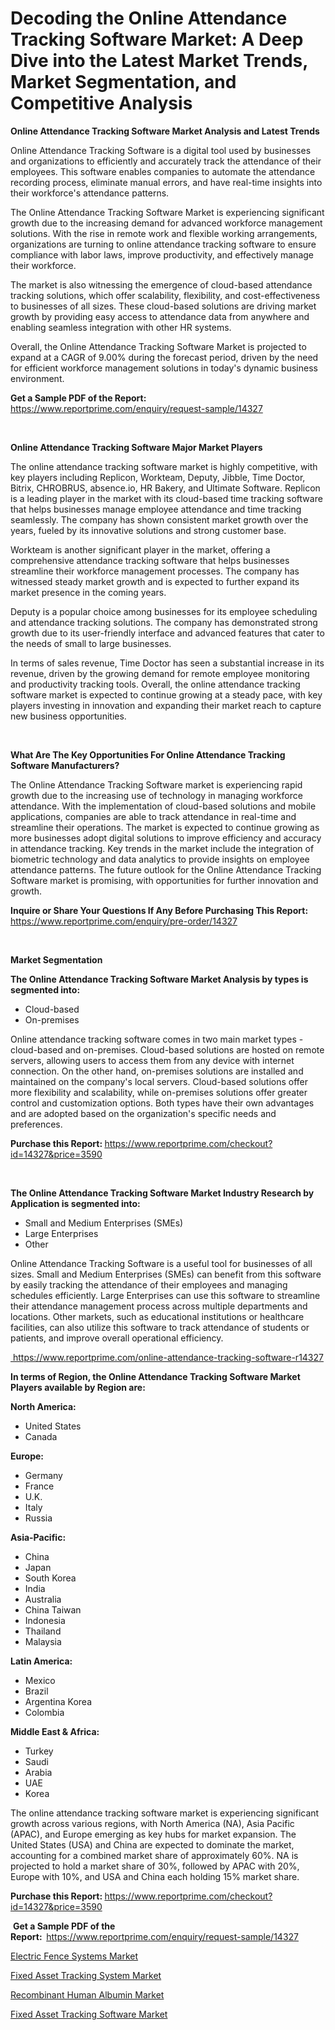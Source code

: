 <p><h1>Decoding the Online Attendance Tracking Software Market: A Deep Dive into the Latest Market Trends, Market Segmentation, and Competitive Analysis</h1></p><p><strong>Online Attendance Tracking Software Market Analysis and Latest Trends</strong></p>
<p><p>Online Attendance Tracking Software is a digital tool used by businesses and organizations to efficiently and accurately track the attendance of their employees. This software enables companies to automate the attendance recording process, eliminate manual errors, and have real-time insights into their workforce's attendance patterns.</p><p>The Online Attendance Tracking Software Market is experiencing significant growth due to the increasing demand for advanced workforce management solutions. With the rise in remote work and flexible working arrangements, organizations are turning to online attendance tracking software to ensure compliance with labor laws, improve productivity, and effectively manage their workforce.</p><p>The market is also witnessing the emergence of cloud-based attendance tracking solutions, which offer scalability, flexibility, and cost-effectiveness to businesses of all sizes. These cloud-based solutions are driving market growth by providing easy access to attendance data from anywhere and enabling seamless integration with other HR systems.</p><p>Overall, the Online Attendance Tracking Software Market is projected to expand at a CAGR of 9.00% during the forecast period, driven by the need for efficient workforce management solutions in today's dynamic business environment.</p></p>
<p><strong>Get a Sample PDF of the Report:&nbsp;</strong> <a href="https://www.reportprime.com/enquiry/request-sample/14327">https://www.reportprime.com/enquiry/request-sample/14327</a></p>
<p>&nbsp;</p>
<p><strong>Online Attendance Tracking Software Major Market Players</strong></p>
<p><p>The online attendance tracking software market is highly competitive, with key players including Replicon, Workteam, Deputy, Jibble, Time Doctor, Bitrix, CHROBRUS, absence.io, HR Bakery, and Ultimate Software. Replicon is a leading player in the market with its cloud-based time tracking software that helps businesses manage employee attendance and time tracking seamlessly. The company has shown consistent market growth over the years, fueled by its innovative solutions and strong customer base.</p><p>Workteam is another significant player in the market, offering a comprehensive attendance tracking software that helps businesses streamline their workforce management processes. The company has witnessed steady market growth and is expected to further expand its market presence in the coming years.</p><p>Deputy is a popular choice among businesses for its employee scheduling and attendance tracking solutions. The company has demonstrated strong growth due to its user-friendly interface and advanced features that cater to the needs of small to large businesses.</p><p>In terms of sales revenue, Time Doctor has seen a substantial increase in its revenue, driven by the growing demand for remote employee monitoring and productivity tracking tools. Overall, the online attendance tracking software market is expected to continue growing at a steady pace, with key players investing in innovation and expanding their market reach to capture new business opportunities.</p></p>
<p>&nbsp;</p>
<p><strong>What Are The Key Opportunities For Online Attendance Tracking Software Manufacturers?</strong></p>
<p><p>The Online Attendance Tracking Software market is experiencing rapid growth due to the increasing use of technology in managing workforce attendance. With the implementation of cloud-based solutions and mobile applications, companies are able to track attendance in real-time and streamline their operations. The market is expected to continue growing as more businesses adopt digital solutions to improve efficiency and accuracy in attendance tracking. Key trends in the market include the integration of biometric technology and data analytics to provide insights on employee attendance patterns. The future outlook for the Online Attendance Tracking Software market is promising, with opportunities for further innovation and growth.</p></p>
<p><strong>Inquire or Share Your Questions If Any Before Purchasing This Report:</strong> <a href="https://www.reportprime.com/enquiry/pre-order/14327">https://www.reportprime.com/enquiry/pre-order/14327</a></p>
<p>&nbsp;</p>
<p><strong>Market Segmentation</strong></p>
<p><strong>The Online Attendance Tracking Software Market Analysis by types is segmented into:</strong></p>
<p><ul><li>Cloud-based</li><li>On-premises</li></ul></p>
<p><p>Online attendance tracking software comes in two main market types - cloud-based and on-premises. Cloud-based solutions are hosted on remote servers, allowing users to access them from any device with internet connection. On the other hand, on-premises solutions are installed and maintained on the company's local servers. Cloud-based solutions offer more flexibility and scalability, while on-premises solutions offer greater control and customization options. Both types have their own advantages and are adopted based on the organization's specific needs and preferences.</p></p>
<p><strong>Purchase this Report:&nbsp;</strong><a href="https://www.reportprime.com/checkout?id=14327&price=3590">https://www.reportprime.com/checkout?id=14327&price=3590</a></p>
<p>&nbsp;</p>
<p><strong>The Online Attendance Tracking Software Market Industry Research by Application is segmented into:</strong></p>
<p><ul><li>Small and Medium Enterprises (SMEs)</li><li>Large Enterprises</li><li>Other</li></ul></p>
<p><p>Online Attendance Tracking Software is a useful tool for businesses of all sizes. Small and Medium Enterprises (SMEs) can benefit from this software by easily tracking the attendance of their employees and managing schedules efficiently. Large Enterprises can use this software to streamline their attendance management process across multiple departments and locations. Other markets, such as educational institutions or healthcare facilities, can also utilize this software to track attendance of students or patients, and improve overall operational efficiency.</p></p>
<p><a href="https://www.reportprime.com/online-attendance-tracking-software-r14327">&nbsp;https://www.reportprime.com/online-attendance-tracking-software-r14327</a></p>
<p><strong>In terms of Region, the Online Attendance Tracking Software Market Players available by Region are:</strong></p>
<p>
    <p> <strong> North America: </strong>
        <ul>
            <li>United States</li>
            <li>Canada</li>
        </ul>
        </p> 
    <p> <strong> Europe: </strong>
        <ul>
            <li>Germany</li>
            <li>France</li>
            <li>U.K.</li>
            <li>Italy</li>
            <li>Russia</li>
        </ul>
        </p> 
    <p> <strong> Asia-Pacific: </strong>
        <ul>
            <li>China</li>
            <li>Japan</li>
            <li>South Korea</li>
            <li>India</li>
            <li>Australia</li>
            <li>China Taiwan</li>
            <li>Indonesia</li>
            <li>Thailand</li>
            <li>Malaysia</li>
        </ul>
        </p> 
    <p> <strong> Latin America: </strong>
        <ul>
            <li>Mexico</li>
            <li>Brazil</li>
            <li>Argentina Korea</li>
            <li>Colombia</li>
        </ul>
        </p> 
    <p> <strong> Middle East & Africa: </strong>
        <ul>
            <li>Turkey</li>
            <li>Saudi</li>
            <li>Arabia</li>
            <li>UAE</li>
            <li>Korea</li>
        </ul>
    </p>
    </p>
<p><p>The online attendance tracking software market is experiencing significant growth across various regions, with North America (NA), Asia Pacific (APAC), and Europe emerging as key hubs for market expansion. The United States (USA) and China are expected to dominate the market, accounting for a combined market share of approximately 60%. NA is projected to hold a market share of 30%, followed by APAC with 20%, Europe with 10%, and USA and China each holding 15% market share.</p></p>
<p><strong>Purchase this Report: </strong><a href="https://www.reportprime.com/checkout?id=14327&price=3590">https://www.reportprime.com/checkout?id=14327&price=3590</a></p>
<p>&nbsp;<strong>Get a Sample PDF of the Report:&nbsp;&nbsp;</strong><a href="https://www.reportprime.com/enquiry/request-sample/14327">https://www.reportprime.com/enquiry/request-sample/14327</a></p>
<p><strong></strong></p>
<p><p><a href="https://issuu.com/reportprime-2/docs/electric-fence-systems-market-size-2030.pptx">Electric Fence Systems Market</a></p><p><a href="https://github.com/mauripalmi/Market-Research-Report-List-4/blob/main/fixed-asset-tracking-system-market.md">Fixed Asset Tracking System Market</a></p><p><a href="https://issuu.com/reportprime-2/docs/recombinant-human-albumin-market-size-2030.pptx">Recombinant Human Albumin Market</a></p><p><a href="https://github.com/gulaimolin/Market-Research-Report-List-5/blob/main/fixed-asset-tracking-software-market.md">Fixed Asset Tracking Software Market</a></p></p>